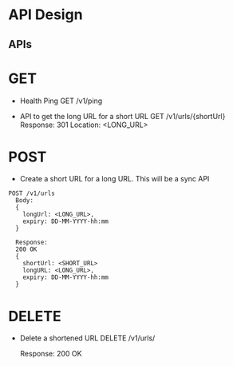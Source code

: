 # API Design

## APIs

# GET
- Health Ping
GET /v1/ping

- API to get the long URL for a short URL
GET /v1/urls/{shortUrl}
Response:
301
Location: <LONG_URL>


# POST

- Create a short URL for a long URL. This will be a sync API
  
```
POST /v1/urls
  Body:
  {
    longUrl: <LONG_URL>,
    expiry: DD-MM-YYYY-hh:mm
  }

  Response: 
  200 OK
  {
    shortUrl: <SHORT_URL>
    longURL: <LONG_URL>,
    expiry: DD-MM-YYYY-hh:mm
  }
```  

# DELETE
- Delete a shortened URL
  DELETE /v1/urls/<shortUrl>

  Response:
  200 OK